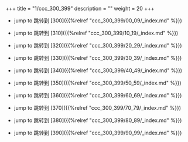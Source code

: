 +++
title = "1/ccc_300_399"
description = ""
weight = 20
+++

* jump to 跳转到 [300]({{%relref "ccc_300_399/00_09/_index.md" %}})

* jump to 跳转到 [310]({{%relref "ccc_300_399/10_19/_index.md" %}})

* jump to 跳转到 [320]({{%relref "ccc_300_399/20_29/_index.md" %}})

* jump to 跳转到 [330]({{%relref "ccc_300_399/30_39/_index.md" %}})

* jump to 跳转到 [340]({{%relref "ccc_300_399/40_49/_index.md" %}})

* jump to 跳转到 [350]({{%relref "ccc_300_399/50_59/_index.md" %}})

* jump to 跳转到 [360]({{%relref "ccc_300_399/60_69/_index.md" %}})

* jump to 跳转到 [370]({{%relref "ccc_300_399/70_79/_index.md" %}})

* jump to 跳转到 [380]({{%relref "ccc_300_399/80_89/_index.md" %}})

* jump to 跳转到 [390]({{%relref "ccc_300_399/90_99/_index.md" %}})

